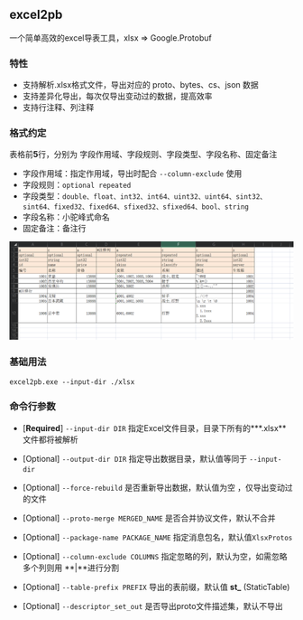 ## excel2pb

一个简单高效的excel导表工具，xlsx => Google.Protobuf

### 特性

+ 支持解析.xlsx格式文件，导出对应的 proto、bytes、cs、json 数据
+ 支持差异化导出，每次仅导出变动过的数据，提高效率
+ 支持行注释、列注释


### 格式约定

表格前**5**行，分别为 字段作用域、字段规则、字段类型、字段名称、固定备注

+ 字段作用域：指定作用域，导出时配合 `--column-exclude` 使用
+ 字段规则：`optional repeated`
+ 字段类型：`double、float、int32、int64、uint32、uint64、sint32、sint64、fixed32、fixed64、sfixed32、sfixed64、bool、string` 
+ 字段名称：小驼峰式命名
+ 固定备注：备注行

![](./img/20221125160617.png)

### 基础用法

```
excel2pb.exe --input-dir ./xlsx
```

### 命令行参数

+ [**Required**] `--input-dir DIR` 指定Excel文件目录，目录下所有的***.xlsx**文件都将被解析

+ [Optional]  `--output-dir DIR` 指定导出数据目录，默认值等同于 `--input-dir`

+ [Optional]  `--force-rebuild` 是否重新导出数据，默认值为空 ，仅导出变动过的文件

+ [Optional]  `--proto-merge MERGED_NAME` 是否合并协议文件，默认不合并

+ [Optional]  `--package-name PACKAGE_NAME`  指定消息包名，默认值`XlsxProtos`

+ [Optional]  `--column-exclude COLUMNS` 指定忽略的列，默认为空，如需忽略多个列则用 **|**进行分割

+ [Optional]  `--table-prefix PREFIX` 导出的表前缀，默认值 **st_** (StaticTable)

+ [Optional]  `--descriptor_set_out` 是否导出proto文件描述集，默认不导出
